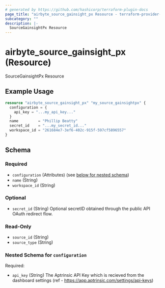 ```yaml
---
# generated by https://github.com/hashicorp/terraform-plugin-docs
page_title: "airbyte_source_gainsight_px Resource - terraform-provider-airbyte"
subcategory: ""
description: |-
  SourceGainsightPx Resource
---
```


# airbyte_source_gainsight_px (Resource)

SourceGainsightPx Resource

## Example Usage

```terraform
resource "airbyte_source_gainsight_px" "my_source_gainsightpx" {
  configuration = {
    api_key = "...my_api_key..."
  }
  name         = "Phillip Beatty"
  secret_id    = "...my_secret_id..."
  workspace_id = "261684e7-3ef6-402c-915f-597cf5896557"
}
```

<!-- schema generated by tfplugindocs -->
## Schema

### Required

- `configuration` (Attributes) (see [below for nested schema](#nestedatt--configuration))
- `name` (String)
- `workspace_id` (String)

### Optional

- `secret_id` (String) Optional secretID obtained through the public API OAuth redirect flow.

### Read-Only

- `source_id` (String)
- `source_type` (String)

<a id="nestedatt--configuration"></a>
### Nested Schema for `configuration`

Required:

- `api_key` (String) The Aptrinsic API Key which is recieved from the dashboard settings (ref - https://app.aptrinsic.com/settings/api-keys)


